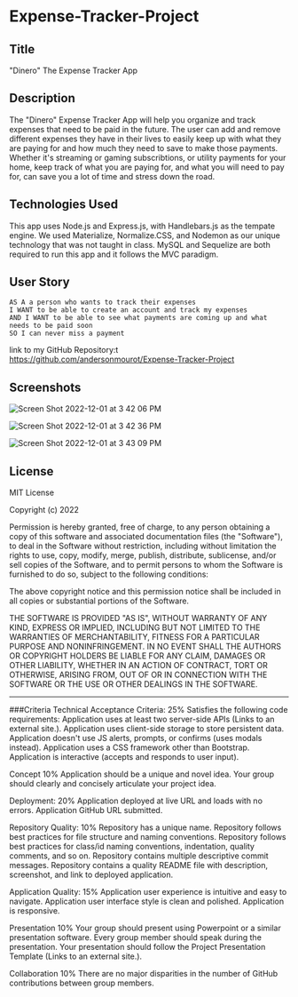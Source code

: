# Expense-Tracker-Project

## Title
"Dinero" The Expense Tracker App

## Description
The "Dinero" Expense Tracker App will help you organize and track expenses that need to be paid in the future. The user can add and remove different expenses they have in their lives to easily keep up with what they are paying for and how much they need to save to make those payments. Whether it's streaming or gaming subscribtions, or utility payments for your home, keep track of what you are paying for, and what you will need to pay for, can save you a lot of time and stress down the road.

## Technologies Used
This app uses Node.js and Express.js, with Handlebars.js as the tempate engine. We used Materialize, Normalize.CSS, and Nodemon as our unique technology that was not taught in class. MySQL and Sequelize are both required to run this app and it follows the MVC paradigm.


## User Story

```
AS A a person who wants to track their expenses
I WANT to be able to create an account and track my expenses
AND I WANT to be able to see what payments are coming up and what needs to be paid soon
SO I can never miss a payment
```

link to my GitHub Repository:t
https://github.com/andersonmourot/Expense-Tracker-Project


## Screenshots

![Screen Shot 2022-12-01 at 3 42 06 PM](https://user-images.githubusercontent.com/109611768/205165816-ed0d8105-4f66-453a-91f2-569042c96631.png)

![Screen Shot 2022-12-01 at 3 42 36 PM](https://user-images.githubusercontent.com/109611768/205165833-02ae1ef6-1118-4527-83da-eac2d5ad1cf0.png)

![Screen Shot 2022-12-01 at 3 43 09 PM](https://user-images.githubusercontent.com/109611768/205165846-60b5d2cb-cf5c-4119-ac19-89cb1270448f.png)


## License

MIT License

Copyright (c) 2022 

Permission is hereby granted, free of charge, to any person obtaining a copy
of this software and associated documentation files (the "Software"), to deal
in the Software without restriction, including without limitation the rights
to use, copy, modify, merge, publish, distribute, sublicense, and/or sell
copies of the Software, and to permit persons to whom the Software is
furnished to do so, subject to the following conditions:

The above copyright notice and this permission notice shall be included in all
copies or substantial portions of the Software.

THE SOFTWARE IS PROVIDED "AS IS", WITHOUT WARRANTY OF ANY KIND, EXPRESS OR
IMPLIED, INCLUDING BUT NOT LIMITED TO THE WARRANTIES OF MERCHANTABILITY,
FITNESS FOR A PARTICULAR PURPOSE AND NONINFRINGEMENT. IN NO EVENT SHALL THE
AUTHORS OR COPYRIGHT HOLDERS BE LIABLE FOR ANY CLAIM, DAMAGES OR OTHER
LIABILITY, WHETHER IN AN ACTION OF CONTRACT, TORT OR OTHERWISE, ARISING FROM,
OUT OF OR IN CONNECTION WITH THE SOFTWARE OR THE USE OR OTHER DEALINGS IN THE
SOFTWARE.








---
###Criteria
Technical Acceptance Criteria: 25%
Satisfies the following code requirements:
    Application uses at least two server-side APIs (Links to an external site.).
    Application uses client-side storage to store persistent data.
    Application doesn't use JS alerts, prompts, or confirms (uses modals instead).
    Application uses a CSS framework other than Bootstrap.
    Application is interactive (accepts and responds to user input).

Concept 10%
    Application should be a unique and novel idea.
    Your group should clearly and concisely articulate your project idea.

Deployment: 20%
    Application deployed at live URL and loads with no errors.
    Application GitHub URL submitted.

Repository Quality: 10%
    Repository has a unique name.
    Repository follows best practices for file structure and naming conventions.
    Repository follows best practices for class/id naming conventions, indentation, quality comments, and so on.
    Repository contains multiple descriptive commit messages.
    Repository contains a quality README file with description, screenshot, and link to deployed application.

Application Quality: 15%
    Application user experience is intuitive and easy to navigate.
    Application user interface style is clean and polished.
    Application is responsive.

Presentation 10%
    Your group should present using Powerpoint or a similar presentation software.
    Every group member should speak during the presentation.
    Your presentation should follow the Project Presentation Template (Links to an external site.).

Collaboration 10%
There are no major disparities in the number of GitHub contributions between group members.
